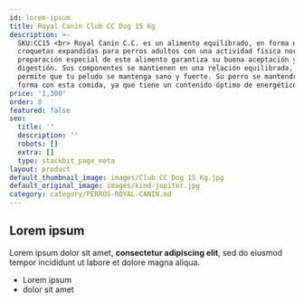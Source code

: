 ```yaml
---
id: lorem-ipsum
title: Royal Canin Club CC Dog 15 Kg
description: >-
  SKU:CC15 <br> Royal Canin C.C. es un alimento equilibrado, en forma de
  croquetas expandidas para perros adultos con una actividad física normal. La
  preparación especial de este alimento garantiza su buena aceptación y
  digestión. Sus componentes se mantienen en una relación equilibrada, lo cual
  permite que tu peludo se mantenga sano y fuerte. Su perro se mantendrá en
  forma con esta comida, ya que tiene un contenido óptimo de energéticos.
price: '1,300'
order: 0
featured: false
seo:
  title: ''
  description: ''
  robots: []
  extra: []
  type: stackbit_page_meta
layout: product
default_thumbnail_image: images/Club CC Dog 15 Kg.jpg
default_original_image: images/kind-jupiter.jpg
category: category/PERROS-ROYAL-CANIN.md
---
```

## Lorem ipsum

Lorem ipsum dolor sit amet, **consectetur adipiscing elit**, sed do eiusmod tempor incididunt ut labore et dolore magna aliqua.

- Lorem ipsum
- dolor sit amet